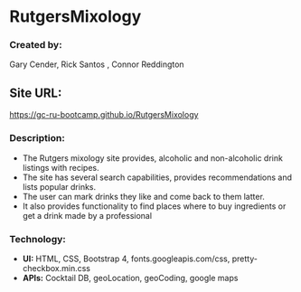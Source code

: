 # RutgersMixology

### Created by:
Gary Cender, Rick Santos , Connor Reddington 
## Site URL: 
 https://gc-ru-bootcamp.github.io/RutgersMixology

### Description:
* The Rutgers mixology site provides, alcoholic and non-alcoholic drink listings with recipes. 
* The site has several search capabilities, provides recommendations and lists popular drinks. 
* The user can mark drinks they like and come back to them latter.
* It also provides functionality to find places where to buy ingredients or get a drink made by a professional

### Technology: 
* __UI:__ HTML, CSS, Bootstrap 4, fonts.googleapis.com/css, pretty-checkbox.min.css
* __APIs:__ Cocktail DB, geoLocation, geoCoding, google maps
